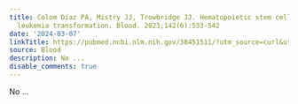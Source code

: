 ```yaml
---
title: Colom Díaz PA, Mistry JJ, Trowbridge JJ. Hematopoietic stem cell aging and
  leukemia transformation. Blood. 2023;142(6):533-542
date: '2024-03-07'
linkTitle: https://pubmed.ncbi.nlm.nih.gov/38451511/?utm_source=curl&utm_medium=rss&utm_campaign=journals&utm_content=7603509&fc=None&ff=20240307170556&v=2.18.0.post9+e462414
source: Blood
description: No ...
disable_comments: true
---
```

No ...